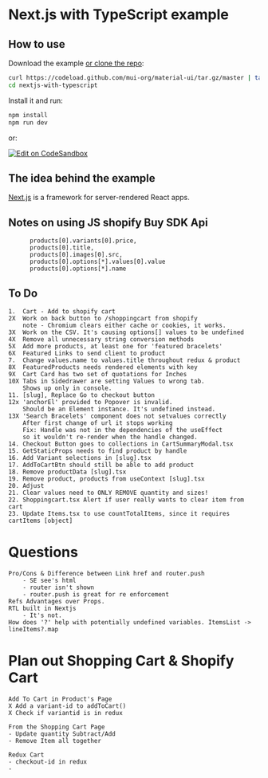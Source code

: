 # Next.js with TypeScript example

## How to use

Download the example [or clone the repo](https://github.com/mui-org/material-ui):

```sh
curl https://codeload.github.com/mui-org/material-ui/tar.gz/master | tar -xz --strip=2  material-ui-master/examples/nextjs-with-typescript
cd nextjs-with-typescript
```

Install it and run:

```sh
npm install
npm run dev
```

or:

[![Edit on CodeSandbox](https://codesandbox.io/static/img/play-codesandbox.svg)](https://codesandbox.io/s/github/mui-org/material-ui/tree/master/examples/nextjs-with-typescript)

## The idea behind the example

[Next.js](https://github.com/zeit/next.js) is a framework for server-rendered React apps.


## Notes on using JS shopify Buy SDK Api  
          products[0].variants[0].price,
          products[0].title,
          products[0].images[0].src,
          products[0].options[*].values[0].value
          products[0].options[*].name

## To Do

    1.  Cart - Add to shopify cart
    2X  Work on back button to /shoppingcart from shopify
        note - Chromium clears either cache or cookies, it works.
    3X  Work on the CSV. It's causing options[] values to be undefined
    4X  Remove all unnecessary string conversion methods
    5X  Add more products, at least one for 'featured bracelets'
    6X  Featured Links to send client to product
    7.  Change values.name to values.title throughout redux & product
    8X  FeaturedProducts needs rendered elements with key
    9X  Cart Card has two set of quotations for Inches
    10X Tabs in Sidedrawer are setting Values to wrong tab.
        Shows up only in console.
    11. [slug], Replace Go to checkout button
    12x 'anchorEl' provided to Popover is invalid.
        Should be an Element instance. It's undefined instead.
    13X 'Search Bracelets' component does not setvalues correctly
        After first change of url it stops working
        Fix: Handle was not in the dependencies of the useEffect
        so it wouldn't re-render when the handle changed.
    14. Checkout Button goes to collections in CartSummaryModal.tsx
    15. GetStaticProps needs to find product by handle 
    16. Add Variant selections in [slug].tsx
    17. AddToCartBtn should still be able to add product
    18. Remove productData [slug].tsx
    19. Remove product, products from useContext [slug].tsx
    20. Adjust
    21. Clear values need to ONLY REMOVE quantity and sizes!
    22. Shoppingcart.tsx Alert if user really wants to clear item from cart
    23. Update Items.tsx to use countTotalItems, since it requires cartItems [object]
# Questions
    Pro/Cons & Difference between Link href and router.push
        - SE see's html
        - router isn't shown
        - router.push is great for re enforcement
    Refs Advantages over Props.
    RTL built in Nextjs 
        - It's not.
    How does '?' help with potentially undefined variables. ItemsList -> lineItems?.map

# Plan out Shopping Cart & Shopify Cart
    Add To Cart in Product's Page
    X Add a variant-id to addToCart()
    X Check if variantid is in redux 

    From the Shopping Cart Page
    - Update quantity Subtract/Add
    - Remove Item all together

    Redux Cart
    - checkout-id in redux
    - 